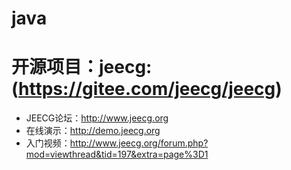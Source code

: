 # java
 # 开源项目：jeecg:(https://gitee.com/jeecg/jeecg)

 * JEECG论坛：http://www.jeecg.org 
 * 在线演示：http://demo.jeecg.org 
 * 入门视频：http://www.jeecg.org/forum.php?mod=viewthread&tid=197&extra=page%3D1 
